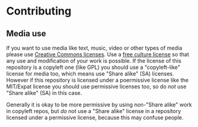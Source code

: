 # Contributing

## Media use

If you want to use media like text, music, video or other types of media please use [Creative Commons licenses](https://creativecommons.org/).
Use a [free culture license](https://creativecommons.org/freeworks) so that any use and modification of your work is possible.
If the license of this repository is a copyleft one (like GPL) you should use a "copyleft-like" license for media too, which means use "Share alike" (SA) licenses.
However if this repository is licensed under a poermissive license like the MIT/Expat license you should use permissive licenses too, so do *not* use "Share alike" (SA) in this case.

Generally it is okay to be more permissive by using non-"Share alike" work in copyleft repos, but *do not* use a "Share alike" license in a repository licensed under a permissive license, because this may confuse people.

